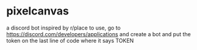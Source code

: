 # pixelcanvas
a discord bot inspired by r/place
to use, go to https://discord.com/developers/applications and create a bot and put the token on the last line of code where it says TOKEN
